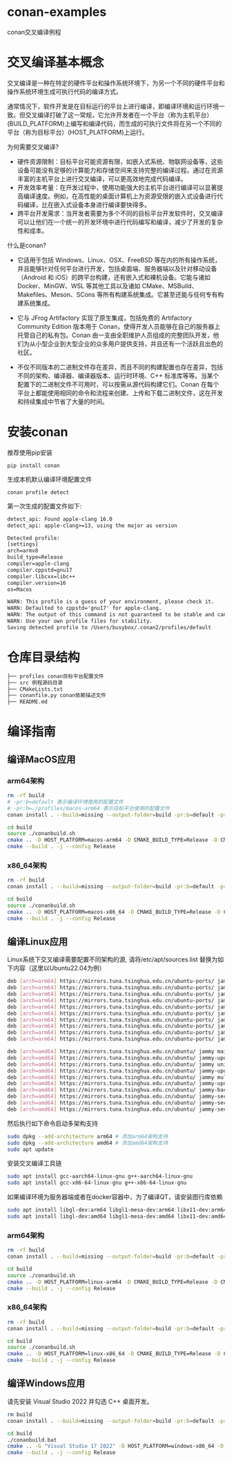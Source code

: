 # conan-examples
conan交叉编译例程

# 交叉编译基本概念
交叉编译是一种在特定的硬件平台和操作系统环境下，为另一个不同的硬件平台和操作系统环境生成可执行代码的编译方式。

通常情况下，软件开发是在目标运行的平台上进行编译，即编译环境和运行环境一致。但交叉编译打破了这一常规，它允许开发者在一个平台（称为主机平台）(BUILD_PLATFORM)上编写和编译代码，而生成的可执行文件将在另一个不同的平台（称为目标平台）(HOST_PLATFORM)上运行。

为何需要交叉编译?

* 硬件资源限制：目标平台可能资源有限，如嵌入式系统、物联网设备等，这些设备可能没有足够的计算能力和存储空间来支持完整的编译过程。通过在资源丰富的主机平台上进行交叉编译，可以更高效地完成代码编译。
* 开发效率考量：在开发过程中，使用功能强大的主机平台进行编译可以显著提高编译速度。例如，在高性能的桌面计算机上为资源受限的嵌入式设备进行代码编译，比在嵌入式设备本身进行编译要快得多。
* 跨平台开发需求：当开发者需要为多个不同的目标平台开发软件时，交叉编译可以让他们在一个统一的开发环境中进行代码编写和编译，减少了开发的复杂性和成本。

什么是conan?

* 它适用于包括 Windows、Linux、OSX、FreeBSD 等在内的所有操作系统，并且能够针对任何平台进行开发，包括桌面端、服务器端以及针对移动设备（Android 和 iOS）的跨平台构建，还有嵌入式和裸机设备。它能与诸如 Docker、MinGW、WSL 等其他工具以及诸如 CMake、MSBuild、Makefiles、Meson、SCons 等所有构建系统集成。它甚至还能与任何专有构建系统集成。

* 它与 JFrog Artifactory 实现了原生集成，包括免费的 Artifactory Community Edition 版本用于 Conan，使得开发人员能够在自己的服务器上托管自己的私有包。Conan 由一支由全职维护人员组成的完整团队开发，他们为从小型企业到大型企业的众多用户提供支持，并且还有一个活跃且出色的社区。

* 不仅不同版本的二进制文件存在差异，而且不同的构建配置也存在差异，包括不同的架构、编译器、编译器版本、运行时环境、C++ 标准库等等。当某个配置下的二进制文件不可用时，可以按需从源代码构建它们。Conan 在每个平台上都能使用相同的命令和流程来创建、上传和下载二进制文件，这在开发和持续集成中节省了大量的时间。

# 安装conan
推荐使用pip安装
```shell
pip install conan
```
生成本机默认编译环境配置文件
```shell
conan profile detect
```
第一次生成的配置文件如下:
```txt
detect_api: Found apple-clang 16.0
detect_api: apple-clang>=13, using the major as version

Detected profile:
[settings]
arch=armv8
build_type=Release
compiler=apple-clang
compiler.cppstd=gnu17
compiler.libcxx=libc++
compiler.version=16
os=Macos

WARN: This profile is a guess of your environment, please check it.
WARN: Defaulted to cppstd='gnu17' for apple-clang.
WARN: The output of this command is not guaranteed to be stable and can change in future Conan versions.
WARN: Use your own profile files for stability.
Saving detected profile to /Users/busybox/.conan2/profiles/default
```

# 仓库目录结构
```txt
├── profiles conan目标平台配置文件
├── src 例程源码目录
├── CMakeLists.txt
├── conanfile.py conan依赖描述文件
├── README.md

```

# 编译指南
## 编译MacOS应用
### arm64架构
```bash
rm -rf build
# -pr:b=default 表示编译环境使用的配置文件
# -pr:h=./profiles/macos-arm64 表示目标平台使用的配置文件
conan install . --build=missing --output-folder=build -pr:b=default -pr:h=./profiles/macos-arm64

cd build
source ./conanbuild.sh
cmake .. -D HOST_PLATFORM=macos-arm64 -D CMAKE_BUILD_TYPE=Release -D CMAKE_TOOLCHAIN_FILE=./conan_toolchain.cmake
cmake --build . -j --config Release
```
### x86_64架构
```bash
rm -rf build
conan install . --build=missing --output-folder=build -pr:b=default -pr:h=./profiles/macos-x86_64

cd build
source ./conanbuild.sh
cmake .. -D HOST_PLATFORM=macos-x86_64 -D CMAKE_BUILD_TYPE=Release -D CMAKE_TOOLCHAIN_FILE=./conan_toolchain.cmake
cmake --build . -j --config Release
```

## 编译Linux应用
Linux系统下交叉编译需要配置不同架构的源, 请将/etc/apt/sources.list 替换为如下内容（这里以Ubuntu22.04为例）
```bash
deb [arch=arm64] https://mirrors.tuna.tsinghua.edu.cn/ubuntu-ports/ jammy main restricted
deb [arch=arm64] https://mirrors.tuna.tsinghua.edu.cn/ubuntu-ports/ jammy-updates main restricted
deb [arch=arm64] https://mirrors.tuna.tsinghua.edu.cn/ubuntu-ports/ jammy universe
deb [arch=arm64] https://mirrors.tuna.tsinghua.edu.cn/ubuntu-ports/ jammy-updates universe
deb [arch=arm64] https://mirrors.tuna.tsinghua.edu.cn/ubuntu-ports/ jammy multiverse
deb [arch=arm64] https://mirrors.tuna.tsinghua.edu.cn/ubuntu-ports/ jammy-updates multiverse
deb [arch=arm64] https://mirrors.tuna.tsinghua.edu.cn/ubuntu-ports/ jammy-backports main restricted universe multiverse
deb [arch=arm64] https://mirrors.tuna.tsinghua.edu.cn/ubuntu-ports/ jammy-security main restricted
deb [arch=arm64] https://mirrors.tuna.tsinghua.edu.cn/ubuntu-ports/ jammy-security universe
deb [arch=arm64] https://mirrors.tuna.tsinghua.edu.cn/ubuntu-ports/ jammy-security multiverse

deb [arch=amd64] https://mirrors.tuna.tsinghua.edu.cn/ubuntu/ jammy main restricted
deb [arch=amd64] https://mirrors.tuna.tsinghua.edu.cn/ubuntu/ jammy-updates main restricted
deb [arch=amd64] https://mirrors.tuna.tsinghua.edu.cn/ubuntu/ jammy universe
deb [arch=amd64] https://mirrors.tuna.tsinghua.edu.cn/ubuntu/ jammy-updates universe
deb [arch=amd64] https://mirrors.tuna.tsinghua.edu.cn/ubuntu/ jammy multiverse
deb [arch=amd64] https://mirrors.tuna.tsinghua.edu.cn/ubuntu/ jammy-updates multiverse
deb [arch=amd64] https://mirrors.tuna.tsinghua.edu.cn/ubuntu/ jammy-backports main restricted universe multiverse
deb [arch=amd64] https://mirrors.tuna.tsinghua.edu.cn/ubuntu/ jammy-security main restricted
deb [arch=amd64] https://mirrors.tuna.tsinghua.edu.cn/ubuntu/ jammy-security universe
deb [arch=amd64] https://mirrors.tuna.tsinghua.edu.cn/ubuntu/ jammy-security multiverse
```
然后执行如下命令启动多架构支持 
```bash
sudo dpkg --add-architecture arm64 # 添加arm64架构支持
sudo dpkg --add-architecture amd64 # 添加amd64架构支持
sudo apt update
```
安装交叉编译工具链
```bash
sudo apt install gcc-aarch64-linux-gnu g++-aarch64-linux-gnu
sudo apt install gcc-x86-64-linux-gnu g++-x86-64-linux-gnu
```

如果编译环境为服务器端或者在docker容器中，为了编译QT，请安装图行库依赖
```bash
sudo apt install libgl-dev:arm64 libgl1-mesa-dev:arm64 libx11-dev:arm64 libx11-xcb-dev:arm64 libfontenc-dev:arm64 libice-dev:arm64 libsm-dev:arm64 libxau-dev:arm64 libxaw7-dev:arm64 libxcomposite-dev:arm64 libxcursor-dev:arm64 libxdamage-dev:arm64 libxfixes-dev:arm64 libxi-dev:arm64 libxinerama-dev:arm64 libxkbfile-dev:arm64 libxmuu-dev:arm64 libxrandr-dev:arm64 libxrender-dev:arm64 libxres-dev:arm64 libxss-dev:arm64 libxtst-dev:arm64 libxv-dev:arm64 libxxf86vm-dev:arm64 libxcb-glx0-dev:arm64 libxcb-render0-dev:arm64 libxcb-render-util0-dev:arm64 libxcb-xkb-dev:arm64 libxcb-icccm4-dev:arm64 libxcb-image0-dev:arm64 libxcb-keysyms1-dev:arm64 libxcb-randr0-dev:arm64 libxcb-shape0-dev:arm64 libxcb-sync-dev:arm64 libxcb-xfixes0-dev:arm64 libxcb-xinerama0-dev:arm64 libxcb-dri3-dev:arm64 uuid-dev:arm64 libxcb-cursor-dev:arm64 libxcb-dri2-0-dev:arm64 libxcb-dri3-dev:arm64 libxcb-present-dev:arm64 libxcb-composite0-dev:arm64 libxcb-ewmh-dev:arm64 libxcb-res0-dev:arm64 libxcb-util-dev:arm64 libxcb-util0-dev:arm64
sudo apt install libgl-dev:amd64 libgl1-mesa-dev:amd64 libx11-dev:amd64 libx11-xcb-dev:amd64 libfontenc-dev:amd64 libice-dev:amd64 libsm-dev:amd64 libxau-dev:amd64 libxaw7-dev:amd64 libxcomposite-dev:amd64 libxcursor-dev:amd64 libxdamage-dev:amd64 libxfixes-dev:amd64 libxi-dev:amd64 libxinerama-dev:amd64 libxkbfile-dev:amd64 libxmuu-dev:amd64 libxrandr-dev:amd64 libxrender-dev:amd64 libxres-dev:amd64 libxss-dev:amd64 libxtst-dev:amd64 libxv-dev:amd64 libxxf86vm-dev:amd64 libxcb-glx0-dev:amd64 libxcb-render0-dev:amd64 libxcb-render-util0-dev:amd64 libxcb-xkb-dev:amd64 libxcb-icccm4-dev:amd64 libxcb-image0-dev:amd64 libxcb-keysyms1-dev:amd64 libxcb-randr0-dev:amd64 libxcb-shape0-dev:amd64 libxcb-sync-dev:amd64 libxcb-xfixes0-dev:amd64 libxcb-xinerama0-dev:amd64 libxcb-dri3-dev:amd64 uuid-dev:amd64 libxcb-cursor-dev:amd64 libxcb-dri2-0-dev:amd64 libxcb-dri3-dev:amd64 libxcb-present-dev:amd64 libxcb-composite0-dev:amd64 libxcb-ewmh-dev:amd64 libxcb-res0-dev:amd64 libxcb-util-dev:amd64 libxcb-util0-dev:amd64
```
### arm64架构
```bash
rm -rf build
conan install . --build=missing --output-folder=build -pr:b=default -pr:h=./profiles/linux-arm64

cd build
source ./conanbuild.sh
cmake .. -D HOST_PLATFORM=linux-arm64 -D CMAKE_BUILD_TYPE=Release -D CMAKE_TOOLCHAIN_FILE=./conan_toolchain.cmake
cmake --build . -j --config Release
```
### x86_64架构
```bash
rm -rf build
conan install . --build=missing --output-folder=build -pr:b=default -pr:h=./profiles/linux-x86_64

cd build
source ./conanbuild.sh
cmake .. -D HOST_PLATFORM=linux-x86_64 -D CMAKE_BUILD_TYPE=Release -D CMAKE_TOOLCHAIN_FILE=./conan_toolchain.cmake
cmake --build . -j --config Release
```

## 编译Windows应用
请先安装 Visual Studio 2022 并勾选 C++ 桌面开发。
```bash
rm build
conan install . --build=missing --output-folder=build -pr:b=default -pr:h=./profiles/windows-x86_64

cd build
./conanbuild.bat
cmake .. -G "Visual Studio 17 2022" -D HOST_PLATFORM=windows-x86_64 -D CMAKE_BUILD_TYPE=Release -D CMAKE_TOOLCHAIN_FILE=./conan_toolchain.cmake -D CMAKE_POLICY_DEFAULT_CMP0091=NEW
cmake --build . -j --config Release
```